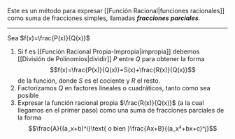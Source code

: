 Este es un método para expresar [[Función Racional|funciones racionales]] como suma de fracciones simples, llamadas ***fracciones parciales***.
***
Sea $f(x)=\frac{P(x)}{Q(x)}$
1. Si f es [[Función Racional Propia-Impropia|impropia]] debemos [[División de Polinomios|dividir]] $P$ entre $Q$ para obtener la forma $$f(x)=\frac{P(x)}{Q(x)}=S(x)+\frac{R(x)}{Q(x)}$$ de la función, donde $S$ es el cociente y $R$ el resto.
2. Factorizamos $Q$ en factores lineales o cuadráticos, tanto como sea posible
3. Expresar la función racional propia $\frac{R(x)}{Q(x)}$ (a la cual llegamos en el primer paso) como una suma de fracciones parciales de la forma $$\frac{A}{(a_x+b)^i}\text{ o bien }\frac{Ax+B}{(a_x²+bx+c)^j}$$